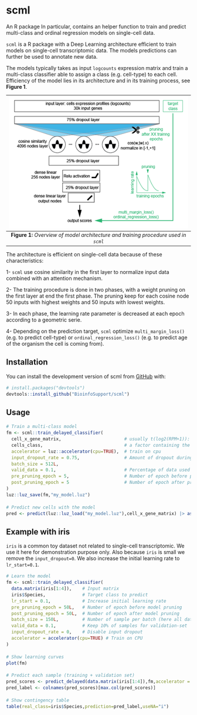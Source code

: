 

# scml

An R package 
In particular, contains an helper function to train and predict multi-class and ordinal regression models on single-cell data.



`scml` is a R package with a Deep Learning architecture efficient to train models 
on single-cell transcriptomic data. The models predictions can further be used 
to annotate new data. 

The models typically takes as 
input `logcounts` expression matrix and train a multi-class classifier able to 
assign a class (e.g. cell-type) to each cell. Efficiency of the model lies in 
its architecture and in its training process, see **Figure 1**.


| ![](man/figures/nn_arch.png) |
|:--:|
| **Figure 1:** *Overview of model architecture and training procedure used in `scml`* |


The architecture is efficient on single-cell data because of these characteristics:

1- `scml` use cosine similarity in the first layer to normalize input data 
    combined with an attention mechanism.

2- The training procedure is done in two phases, with a weight pruning on the 
   first layer at end the first phase. The pruning keep for each cosine node 
   50 inputs with highest weights and 50 inputs with lowest weights.

3- In each phase, the learning rate parameter is decreased at each epoch 
   according to a geometric serie.

4- Depending on the prediction target, `scml` optimize `multi_margin_loss()` 
   (e.g. to predict cell-type) or `ordinal_regression_loss()` (e.g. to predict
   age of the organism the cell is coming from).


## Installation

You can install the development version of scml from [GitHub](https://github.com/) with:

``` r
# install.packages("devtools")
devtools::install_github("BioinfoSupport/scml")
```

## Usage

``` r
# Train a multi-class model
fm <- scml::train_delayed_classifier(
  cell_x_gene_matrix,                        # usually t(log2(RPM+1)): expression matrix with genes as column, so often transposed
  cells_class,                               # a factor containing the class of the cells
  accelerator = luz::accelerator(cpu=TRUE),  # train on cpu
  input_dropout_rate = 0.75,                 # Amount of dropout during training
  batch_size = 512L,
  valid_data = 0.1,                          # Percentage of data used for validation
  pre_pruning_epoch = 5,                     # Number of epoch before pruning the model
  post_pruning_epoch = 5                     # Number of epoch after pruning the model
)
luz::luz_save(fm,"my_model.luz")

# Predict new cells with the model
pred <- predict(luz::luz_load("my_model.luz"),cell_x_gene_matrix) |> as_array()
```


## Example with iris

`iris` is a common toy dataset not related to single-cell transcriptomic.
We use it here for demonstration purpose only. Also because `iris` is small
we remove the `input_dropout=0`. We also increase the initial learning rate to
`lr_start=0.1`.

``` r
# Learn the model
fm <- scml::train_delayed_classifier(
  data.matrix(iris[1:4]),    # Input matrix
  iris$Species,              # Target class to predict
  lr_start = 0.1,            # Increase initial learning rate
  pre_pruning_epoch = 50L,   # Number of epoch before model pruning
  post_pruning_epoch = 50L,  # Number of epoch after model pruning
  batch_size = 150L,         # Number of sample per batch (here all dataset)
  valid_data = 0.1,          # Keep 10% of samples for validation-set
  input_dropout_rate = 0,    # Disable input dropout
  accelerator = accelerator(cpu=TRUE) # Train on CPU
)

# Show learning curves
plot(fm)

# Predict each sample (training + validation set)
pred_scores <- predict_delayed(data.matrix(iris[1:4]),fm,accelerator = accelerator(cpu=TRUE))
pred_label <- colnames(pred_scores)[max.col(pred_scores)]

# Show contingency table
table(real_class=iris$Species,prediction=pred_label,useNA="i")
```




